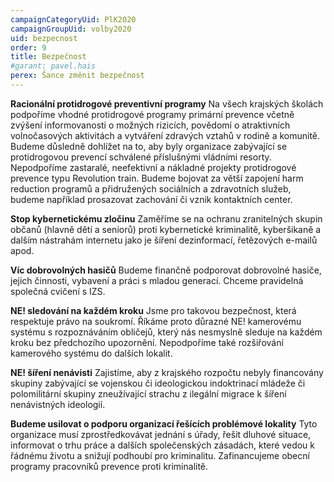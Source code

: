 ```yaml
---
campaignCategoryUid: PlK2020
campaignGroupUid: volby2020
uid: bezpecnost
order: 9
title: Bezpečnost
#garant: pavel.hais
perex: Šance změnit bezpečnost
---
```


**Racionální protidrogové preventivní programy**
Na všech krajských školách podpoříme vhodné protidrogové programy primární prevence včetně zvýšení informovanosti o možných rizicích, povědomí o atraktivních volnočasových aktivitách a vytváření zdravých vztahů v rodině a komunitě. Budeme důsledně dohlížet na to, aby byly organizace zabývající se protidrogovou prevencí schválené příslušnými vládními resorty. Nepodpoříme zastaralé, neefektivní a nákladné projekty protidrogové prevence typu Revolution train. Budeme bojovat za větší zapojení harm reduction programů a přidružených sociálních a zdravotních služeb, budeme například prosazovat zachování či vznik kontaktních center.

**Stop kybernetickému zločinu**
Zaměříme se na ochranu zranitelných skupin občanů (hlavně dětí a seniorů) proti kybernetické kriminalitě, kyberšikaně a dalším nástrahám internetu jako je šíření dezinformací, řetězových e-mailů apod. 


**Víc dobrovolných hasičů**
Budeme finančně podporovat dobrovolné hasiče, jejich činnosti, vybavení a práci s mladou generací. Chceme pravidelná společná cvičení s IZS.


**NE! sledování na každém kroku**
Jsme pro takovou bezpečnost, která respektuje právo na soukromí. Říkáme proto důrazné NE! kamerovému systému s rozpoznáváním obličejů, který nás nesmyslně sleduje na každém kroku bez předchozího upozornění. Nepodpoříme také rozšiřování kamerového systému do dalších lokalit. 


**NE! šíření nenávisti**
Zajistíme, aby z krajského rozpočtu nebyly financovány skupiny zabývající se vojenskou či ideologickou indoktrinací mládeže či polomilitární skupiny zneužívající strachu z ilegální migrace k šíření nenávistných ideologií. 


**Budeme usilovat o podporu organizací řešících problémové lokality**
Tyto organizace musí zprostředkovávat jednání s úřady, řešit dluhové situace, informovat o trhu práce a dalších společenských zásadách, které vedou k řádnému životu a snižují podhoubí pro kriminalitu. Zafinancujeme obecní programy pracovníků prevence proti kriminalitě. 

